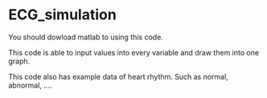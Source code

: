 # ECG_simulation

You should dowload matlab to using this code.

This code is able to input values into every variable and draw them into one graph.

This code also has example data of heart rhythm. Such as normal, abnormal, ....

